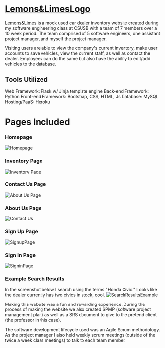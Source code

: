 
# [Lemons&LimesLogo](https://raw.githubusercontent.com/JackBeeler/CSE4550-GroupProject/main/lemonsAndLimesAutoDealerLogo.png)

 [Lemons&Limes](https://lemonsandlimes.herokuapp.com/) is a mock used car dealer inventory website created during my software engineering class at CSUSB with a team of 7 members over a 10 week period. The team comprised of 5 software engineers, one assistant project manager, and myself the project manager.

Visiting users are able to view the company's current inventory, make user accounts to save vehicles, view the current staff, as well as contact the dealer. Employees can do the same but also have the ability to edit/add vehicles to the database.


## Tools Utilized

Web Framework: Flask w/ Jinja template engine
Back-end Framework: Python
Front-end Framework: Bootstrap, CSS, HTML, Js
Database: MySQL
Hosting/PaaS: Heroku

# Pages Included

### Homepage
![Homepage](https://i.ibb.co/nDsHNJQ/Lemonsand-Limes-Homepage.png)

### Inventory Page
![Inventory Page](https://i.ibb.co/SXcs0PD/Capture.png)

### Contact Us Page 
![About Us Page](https://i.ibb.co/qyqDCK5/About-Us-page.png)

### About Us Page
![Contact Us](https://i.ibb.co/tptkcB2/About-Us.jpg)

### Sign Up Page
![SignupPage](https://i.ibb.co/jRNGsrp/Sign-Up-Page.png)

### Sign In Page
![SigninPage](https://i.ibb.co/BydjtbQ/Sign-in-Page.png%20https://i.ibb.co/jRNGsrp/Sign-Up-Page.png)

### Example Search Results
In the screenshot below I search using the terms "Honda Civic." Looks like the dealer currently has two civics in stock, cool.
![SearchResultsExample](https://i.ibb.co/GtdM3kD/Search-Results.png)

Making this website was a fun and rewarding experience. During the process of making the website we also created SPMP (software project  management plan) as well as a SRS document to give to the pretend client (the professor in this case). 

The software development lifecycle used was an Agile Scrum methodology. As the project manager I also held weekly scrum meetings (outside of the twice a week class meetings) to talk to each team member.
